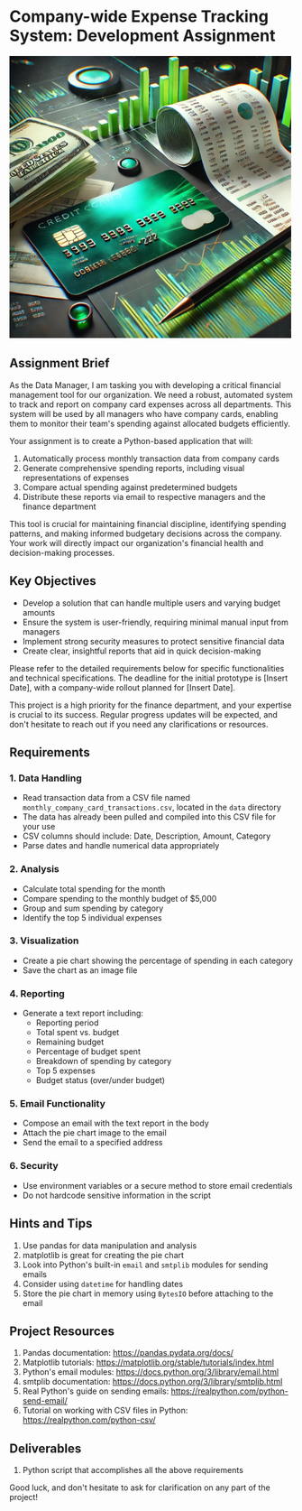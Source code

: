 # Company-wide Expense Tracking System: Development Assignment

<img src="./assets/budget.webp" alt="Expense Tracking System Assignment" width="500">


## Assignment Brief
As the Data Manager, I am tasking you with developing a critical financial management tool for our organization. We need a robust, automated system to track and report on company card expenses across all departments. This system will be used by all managers who have company cards, enabling them to monitor their team's spending against allocated budgets efficiently.

Your assignment is to create a Python-based application that will:
1. Automatically process monthly transaction data from company cards
2. Generate comprehensive spending reports, including visual representations of expenses
3. Compare actual spending against predetermined budgets
4. Distribute these reports via email to respective managers and the finance department

This tool is crucial for maintaining financial discipline, identifying spending patterns, and making informed budgetary decisions across the company. Your work will directly impact our organization's financial health and decision-making processes.

## Key Objectives
- Develop a solution that can handle multiple users and varying budget amounts
- Ensure the system is user-friendly, requiring minimal manual input from managers
- Implement strong security measures to protect sensitive financial data
- Create clear, insightful reports that aid in quick decision-making

Please refer to the detailed requirements below for specific functionalities and technical specifications. The deadline for the initial prototype is [Insert Date], with a company-wide rollout planned for [Insert Date].

This project is a high priority for the finance department, and your expertise is crucial to its success. Regular progress updates will be expected, and don't hesitate to reach out if you need any clarifications or resources.

## Requirements

### 1. Data Handling
- Read transaction data from a CSV file named `monthly_company_card_transactions.csv`, located in the `data` directory
- The data has already been pulled and compiled into this CSV file for your use
- CSV columns should include: Date, Description, Amount, Category
- Parse dates and handle numerical data appropriately

### 2. Analysis
- Calculate total spending for the month
- Compare spending to the monthly budget of $5,000
- Group and sum spending by category
- Identify the top 5 individual expenses

### 3. Visualization
- Create a pie chart showing the percentage of spending in each category
- Save the chart as an image file

### 4. Reporting
- Generate a text report including:
  - Reporting period
  - Total spent vs. budget
  - Remaining budget
  - Percentage of budget spent
  - Breakdown of spending by category
  - Top 5 expenses
  - Budget status (over/under budget)

### 5. Email Functionality
- Compose an email with the text report in the body
- Attach the pie chart image to the email
- Send the email to a specified address

### 6. Security
- Use environment variables or a secure method to store email credentials
- Do not hardcode sensitive information in the script

## Hints and Tips
1. Use pandas for data manipulation and analysis
2. matplotlib is great for creating the pie chart
3. Look into Python's built-in `email` and `smtplib` modules for sending emails
4. Consider using `datetime` for handling dates
5. Store the pie chart in memory using `BytesIO` before attaching to the email

## Project Resources
1. Pandas documentation: https://pandas.pydata.org/docs/
2. Matplotlib tutorials: https://matplotlib.org/stable/tutorials/index.html
3. Python's email modules: https://docs.python.org/3/library/email.html
4. smtplib documentation: https://docs.python.org/3/library/smtplib.html
5. Real Python's guide on sending emails: https://realpython.com/python-send-email/
6. Tutorial on working with CSV files in Python: https://realpython.com/python-csv/


## Deliverables
1. Python script that accomplishes all the above requirements

Good luck, and don't hesitate to ask for clarification on any part of the project!

